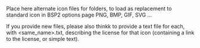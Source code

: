 Place here alternate icon files for folders, to load as replacement to standard icon in BSP2 options page
PNG, BMP, GIF, SVG ...

If you provide new files, please also thinkk to provide a text file for each, with <same_name>.txt, describing the license for that icon (containing a link to the license, or simple text).

